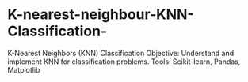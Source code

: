 # K-nearest-neighbour-KNN-Classification-
 K-Nearest Neighbors (KNN) Classification Objective: Understand and implement KNN for classification problems. Tools: Scikit-learn, Pandas, Matplotlib
